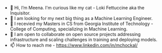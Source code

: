 - 👋 Hi, I’m Meena. I'm curious like my cat - Loki Fettuccine aka the Inquisitor.
- 👀 I am looking for my next big thing as a Machine Learning Engineer. 
- 🌱 I recevied my Masters in CS from Georgia Institute of Technology - College of Computing, specializing in Machine Learning.
- 💞️ I am open to collaborate on open source projects addressing infrastructure and scaling challenges in training and deploying models.
- 📫 How to reach me - https://www.linkedin.com/in/mchockal/

<!---
mchockal/mchockal is a ✨ special ✨ repository because its `README.md` (this file) appears on your GitHub profile.
You can click the Preview link to take a look at your changes.
--->
